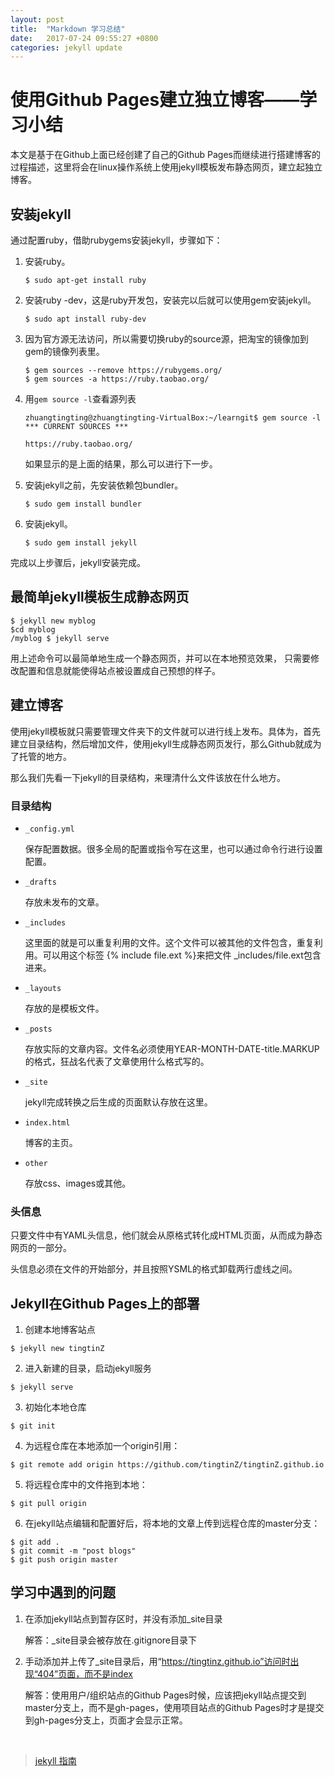 ```yaml
---
layout: post
title:  "Markdown 学习总结"
date:   2017-07-24 09:55:27 +0800
categories: jekyll update
---
```

# 使用Github Pages建立独立博客——学习小结

本文是基于在Github上面已经创建了自己的Github Pages而继续进行搭建博客的过程描述，这里将会在linux操作系统上使用jekyll模板发布静态网页，建立起独立博客。

## 安装jekyll

通过配置ruby，借助rubygems安装jekyll，步骤如下：

1. 安装ruby。

   ```
   $ sudo apt-get install ruby
   ```

2. 安装ruby -dev，这是ruby开发包，安装完以后就可以使用gem安装jekyll。

   ```
   $ sudo apt install ruby-dev
   ```

3. 因为官方源无法访问，所以需要切换ruby的source源，把淘宝的镜像加到gem的镜像列表里。

   ```
   $ gem sources --remove https://rubygems.org/
   $ gem sources -a https://ruby.taobao.org/
   ```

4. 用`gem source -l`查看源列表

   ```
   zhuangtingting@zhuangtingting-VirtualBox:~/learngit$ gem source -l
   *** CURRENT SOURCES ***

   https://ruby.taobao.org/
   ```

   如果显示的是上面的结果，那么可以进行下一步。

5. 安装jekyll之前，先安装依赖包bundler。

   ```
   $ sudo gem install bundler
   ```

6. 安装jekyll。

   ```
   $ sudo gem install jekyll
   ```

完成以上步骤后，jekyll安装完成。

## 最简单jekyll模板生成静态网页

```
$ jekyll new myblog
$cd myblog
/myblog $ jekyll serve
```

用上述命令可以最简单地生成一个静态网页，并可以在本地预览效果，	只需要修改配置和信息就能使得站点被设置成自己预想的样子。

## 建立博客

使用jekyll模板就只需要管理文件夹下的文件就可以进行线上发布。具体为，首先建立目录结构，然后增加文件，使用jekyll生成静态网页发行，那么Github就成为了托管的地方。

那么我们先看一下jekyll的目录结构，来理清什么文件该放在什么地方。

### 目录结构

* `_config.yml`

  保存配置数据。很多全局的配置或指令写在这里，也可以通过命令行进行设置配置。


* `_drafts` 

  存放未发布的文章。


* `_includes`

  这里面的就是可以重复利用的文件。这个文件可以被其他的文件包含，重复利用。可以用这个标签 {% include file.ext %}来把文件 _includes/file.ext包含进来。

* `_layouts`

  存放的是模板文件。

* `_posts`

  存放实际的文章内容。文件名必须使用YEAR-MONTH-DATE-title.MARKUP的格式，狂战名代表了文章使用什么格式写的。

* `_site`

  jekyll完成转换之后生成的页面默认存放在这里。

* `index.html` 

  博客的主页。

* `other` 

  存放css、images或其他。

### 头信息

只要文件中有YAML头信息，他们就会从原格式转化成HTML页面，从而成为静态网页的一部分。

头信息必须在文件的开始部分，并且按照YSML的格式卸载两行虚线之间。

## Jekyll在Github Pages上的部署

1. 创建本地博客站点

```
$ jekyll new tingtinZ
```

2. 进入新建的目录，启动jekyll服务

```
$ jekyll serve
```

3. 初始化本地仓库

```
$ git init
```

4. 为远程仓库在本地添加一个origin引用：

```
$ git remote add origin https://github.com/tingtinZ/tingtinZ.github.io
```

5. 将远程仓库中的文件拖到本地：

```
$ git pull origin 
```

6. 在jekyll站点编辑和配置好后，将本地的文章上传到远程仓库的master分支：

```
$ git add .
$ git commit -m "post blogs"
$ git push origin master
```

## 学习中遇到的问题

1. 在添加jekyll站点到暂存区时，并没有添加_site目录

   解答：_site目录会被存放在.gitignore目录下

2. 手动添加并上传了_site目录后，用“https://tingtinz.github.io”访问时出现“404”页面，而不是index

   解答：使用用户/组织站点的Github Pages时候，应该把jekyll站点提交到master分支上，而不是gh-pages，使用项目站点的Github Pages时才是提交到gh-pages分支上，页面才会显示正常。

   ​

> [jekyll 指南](http://jekyll.com.cn/) 
